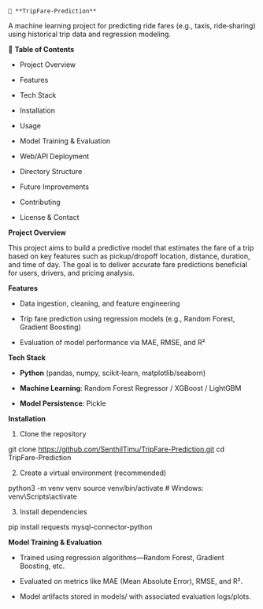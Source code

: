                                                                               🚕 **TripFare‑Prediction**

A machine learning project for predicting ride fares (e.g., taxis, ride‑sharing) using historical trip data and regression modeling.

🧭 **Table of Contents**

- Project Overview

- Features

- Tech Stack

- Installation

- Usage

- Model Training & Evaluation

- Web/API Deployment

- Directory Structure

- Future Improvements

- Contributing

- License & Contact

**Project Overview**

This project aims to build a predictive model that estimates the fare of a trip based on key features such as pickup/dropoff location, distance, duration, and time of day. The goal is to deliver accurate fare predictions beneficial for users, drivers, and pricing analysis.

**Features**

- Data ingestion, cleaning, and feature engineering

- Trip fare prediction using regression models (e.g., Random Forest, Gradient Boosting)

- Evaluation of model performance via MAE, RMSE, and R²

**Tech Stack**

- **Python** (pandas, numpy, scikit‑learn, matplotlib/seaborn)

- **Machine Learning**: Random Forest Regressor / XGBoost / LightGBM

- **Model Persistence**: Pickle

**Installation**

1. Clone the repository

git clone https://github.com/SenthilTimu/TripFare-Prediction.git
cd TripFare-Prediction

2. Create a virtual environment (recommended)

python3 -m venv venv
source venv/bin/activate  # Windows: venv\Scripts\activate

3. Install dependencies
   
pip install requests mysql-connector-python

**Model Training & Evaluation**

- Trained using regression algorithms—Random Forest, Gradient Boosting, etc.

- Evaluated on metrics like MAE (Mean Absolute Error), RMSE, and R².

- Model artifacts stored in models/ with associated evaluation logs/plots.
